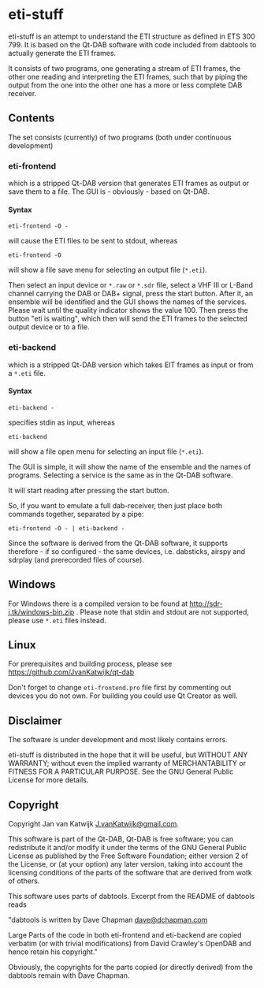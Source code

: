 # eti-stuff

eti-stuff is an attempt to understand the ETI structure as defined in ETS 300 799. It is based on the Qt-DAB software with code included from dabtools to actually generate the ETI frames.

It consists of two programs, one generating a stream of ETI frames, the other one reading and interpreting the ETI frames, such that by piping the output from the one into the other one has a more or less complete DAB receiver.


## Contents

The set consists (currently) of two programs (both under continuous development)


### eti-frontend

which is a stripped Qt-DAB version that generates ETI frames as output or save them to a file. The GUI is - obviously - based on Qt-DAB.


#### Syntax

   `eti-frontend -O -`

will cause the ETI files to be sent to stdout, whereas

   `eti-frontend -O`

will show a file save menu for selecting an output file (`*.eti`).

Then select an input device or `*.raw` or `*.sdr` file, select a VHF III or L-Band channel carrying the DAB or DAB+ signal, press the start button. After it, an ensemble will be identified and the GUI shows the names of the services. Please wait until the quality indicator shows the value 100. Then press the button "eti is waiting", which then will send the ETI frames to the selected output device or to a file.
   
### eti-backend

which is a stripped Qt-DAB version which takes EIT frames as input or from a `*.eti` file.


#### Syntax

   `eti-backend -`

specifies stdin as input, whereas 

   `eti-backend` 

will show a file open menu for selecting an input file (`*.eti`).

The GUI is simple, it will show the name of the ensemble and the names of programs. Selecting a service is the same as in the Qt-DAB software.

It will start reading after pressing the start button.

So, if you want to emulate a full dab-receiver, then just place both commands together, separated by a pipe:
   
   ```
   eti-frontend -O - | eti-backend -
   ```
  
Since the software is derived from the Qt-DAB software, it supports therefore - if so configured - the same devices, i.e. dabsticks, airspy and sdrplay (and prerecorded files of course).


## Windows

For Windows there is a compiled version to be found at <http://sdr-j.tk/windows-bin.zip> . Please note that stdin and stdout are not supported, please use `*.eti` files instead.


## Linux

For prerequisites and building process, please see <https://github.com/JvanKatwijk/qt-dab>

Don't forget to change `eti-frontend.pro` file first by commenting out devices you do not own. For building you could use Qt Creator as well.


## Disclaimer

The software is under development and most likely contains errors.

eti-stuff is distributed in the hope that it will be useful, but WITHOUT ANY WARRANTY; without even the implied warranty of
MERCHANTABILITY or FITNESS FOR A PARTICULAR PURPOSE.  See the GNU General Public License for more details.


## Copyright

Copyright Jan van Katwijk <J.vanKatwijk@gmail.com>.

This software is part of the Qt-DAB, Qt-DAB is free software; you can redistribute it and/or modify it under the terms of the GNU General Public License as published by the Free Software Foundation; either version 2 of the License, or (at your option) any later version, taking into account the licensing conditions of the parts of the software that are derived from wotk of others.

This software uses parts of dabtools.
Excerpt from the README of dabtools reads

"dabtools is written by Dave Chapman <dave@dchapman.com>
   
Large Parts of the code in both eti-frontend and eti-backend are copied verbatim (or with trivial modifications) from David Crawley's OpenDAB and hence retain his copyright."

Obviously, the copyrights for the parts copied (or directly derived) from the dabtools remain with Dave Chapman.
